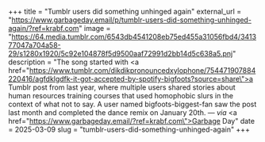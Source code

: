 +++
title = "Tumblr users did something unhinged again"
external_url = "https://www.garbageday.email/p/tumblr-users-did-something-unhinged-again/?ref=krabf.com"
image = "https://64.media.tumblr.com/6543db4541208eb75ed455a31056fbd4/341377047a704a58-29/s1280x1920/5c92e104878f5d9500aaf72991d2bb14d5c638a5.pnj"
description = "The song started with <a href=\"https://www.tumblr.com/dikdikpronouncedxylophone/754471907884220416/agfdklgdfk-it-got-accepted-by-spotify-bigfoots?source=share\">a Tumblr post</a> from last year, where multiple users shared stories about human resources training courses that used homophobic slurs in the context of what not to say. A user named bigfoots-biggest-fan saw the post last month and completed the dance remix on January 20th. — <em>via</em> <a href=\"https://www.garbageday.email/?ref=krabf.com\">Garbage Day</a>"
date = 2025-03-09
slug = "tumblr-users-did-something-unhinged-again"
+++ 